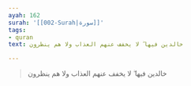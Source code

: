 ```yaml
---
ayah: 162
surah: '[[002-Surah|سورة]]'
tags:
- quran
text: خالدين فيها ۖ لا يخفف عنهم العذاب ولا هم ينظرون

---
```

> خالدين فيها ۖ لا يخفف عنهم العذاب ولا هم ينظرون
